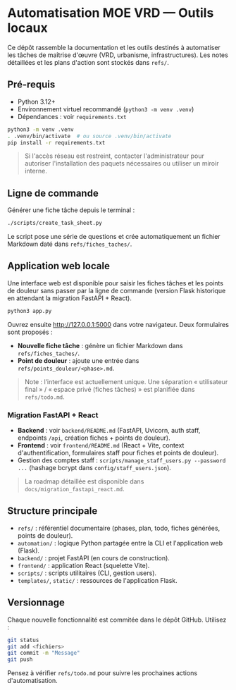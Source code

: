 # Automatisation MOE VRD — Outils locaux

Ce dépôt rassemble la documentation et les outils destinés à automatiser les tâches de maîtrise d'œuvre (VRD, urbanisme, infrastructures). Les notes détaillées et les plans d'action sont stockés dans `refs/`.

## Pré-requis

- Python 3.12+
- Environnement virtuel recommandé (`python3 -m venv .venv`)
- Dépendances : voir `requirements.txt`

```bash
python3 -m venv .venv
. .venv/bin/activate  # ou source .venv/bin/activate
pip install -r requirements.txt
```

> Si l'accès réseau est restreint, contacter l'administrateur pour autoriser l'installation des paquets nécessaires ou utiliser un miroir interne.

## Ligne de commande

Générer une fiche tâche depuis le terminal :

```bash
./scripts/create_task_sheet.py
```

Le script pose une série de questions et crée automatiquement un fichier Markdown daté dans `refs/fiches_taches/`.

## Application web locale

Une interface web est disponible pour saisir les fiches tâches et les points de douleur sans passer par la ligne de commande (version Flask historique en attendant la migration FastAPI + React).

```bash
python3 app.py
```

Ouvrez ensuite <http://127.0.0.1:5000> dans votre navigateur. Deux formulaires sont proposés :

- **Nouvelle fiche tâche** : génère un fichier Markdown dans `refs/fiches_taches/`.
- **Point de douleur** : ajoute une entrée dans `refs/points_douleur/<phase>.md`.

> Note : l’interface est actuellement unique. Une séparation « utilisateur final » / « espace privé (fiches tâches) » est planifiée dans `refs/todo.md`.

### Migration FastAPI + React

- **Backend** : voir `backend/README.md` (FastAPI, Uvicorn, auth staff, endpoints `/api`, création fiches + points de douleur).
- **Frontend** : voir `frontend/README.md` (React + Vite, context d'authentification, formulaires staff pour fiches et points de douleur).
- Gestion des comptes staff : `scripts/manage_staff_users.py --password ...` (hashage bcrypt dans `config/staff_users.json`).

> La roadmap détaillée est disponible dans `docs/migration_fastapi_react.md`.

## Structure principale

- `refs/` : référentiel documentaire (phases, plan, todo, fiches générées, points de douleur).
- `automation/` : logique Python partagée entre la CLI et l'application web (Flask).
- `backend/` : projet FastAPI (en cours de construction).
- `frontend/` : application React (squelette Vite).
- `scripts/` : scripts utilitaires (CLI, gestion users).
- `templates/`, `static/` : ressources de l'application Flask.

## Versionnage

Chaque nouvelle fonctionnalité est commitée dans le dépôt GitHub. Utilisez :

```bash
git status
git add <fichiers>
git commit -m "Message"
git push
```

Pensez à vérifier `refs/todo.md` pour suivre les prochaines actions d'automatisation.
